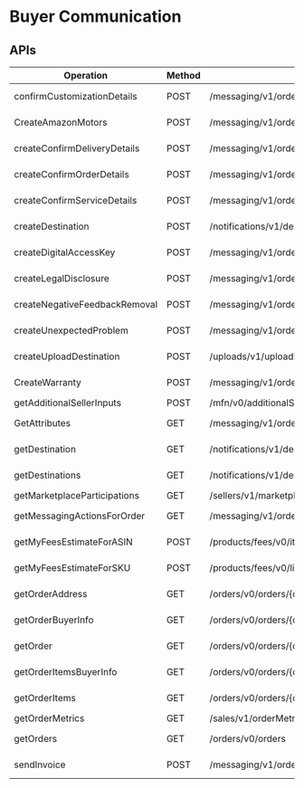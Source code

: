 # Buyer Communication
## APIs
|Operation|Method|API Path (URL)|Region|
|-|-|-|-|
|confirmCustomizationDetails|POST|/messaging/v1/orders/{amazonOrderId}/messages/confirmCustomizationDetails|NA, EU, FE|
|CreateAmazonMotors|POST|/messaging/v1/orders/{amazonOrderId}/messages/amazonMotors|NA, EU, FE|
|createConfirmDeliveryDetails|POST|/messaging/v1/orders/{amazonOrderId}/messages/confirmDeliveryDetails|NA, EU, FE|
|createConfirmOrderDetails|POST|/messaging/v1/orders/{amazonOrderId}/messages/confirmOrderDetails|NA, EU, FE|
|createConfirmServiceDetails|POST|/messaging/v1/orders/{amazonOrderId}/messages/confirmServiceDetails|NA, EU, FE|
|createDestination|POST|/notifications/v1/destinations|NA, EU, FE|
|createDigitalAccessKey|POST|/messaging/v1/orders/{amazonOrderId}/messages/digitalAccessKey|NA, EU, FE|
|createLegalDisclosure|POST|/messaging/v1/orders/{amazonOrderId}/messages/legalDisclosure|NA, EU, FE|
|createNegativeFeedbackRemoval|POST|/messaging/v1/orders/{amazonOrderId}/messages/negativeFeedbackRemoval|NA, EU, FE|
|createUnexpectedProblem|POST|/messaging/v1/orders/{amazonOrderId}/messages/unexpectedProblem|NA, EU, FE|
|createUploadDestination|POST|/uploads/v1/uploadDestinations|NA, EU, FE|
|CreateWarranty|POST|/messaging/v1/orders/{amazonOrderId}/messages/warranty|NA, EU, FE|
|getAdditionalSellerInputs|POST|/mfn/v0/additionalSellerInputs|NA, FE|
|GetAttributes|GET|/messaging/v1/orders/{amazonOrderId}/attributes|NA, EU, FE|
|getDestination|GET|/notifications/v1/destinations/{destinationId}|NA, EU, FE|
|getDestinations|GET|/notifications/v1/destinations|NA, EU, FE|
|getMarketplaceParticipations|GET|/sellers/v1/marketplaceParticipations|FE|
|getMessagingActionsForOrder|GET|/messaging/v1/orders/{amazonOrderId}|NA, EU, FE|
|getMyFeesEstimateForASIN|POST|/products/fees/v0/items/{Asin}/feesEstimate|NA, EU, FE|
|getMyFeesEstimateForSKU|POST|/products/fees/v0/listings/{SellerSKU}/feesEstimate|NA, EU, FE|
|getOrderAddress|GET|/orders/v0/orders/{orderId}/address|NA, EU, FE|
|getOrderBuyerInfo|GET|/orders/v0/orders/{orderId}/buyerInfo|NA, EU, FE|
|getOrder|GET|/orders/v0/orders/{orderId}|NA, EU, FE|
|getOrderItemsBuyerInfo|GET|/orders/v0/orders/{orderId}/orderItems/buyerInfo|NA, EU, FE|
|getOrderItems|GET|/orders/v0/orders/{orderId}/orderItems|NA, EU, FE|
|getOrderMetrics|GET|/sales/v1/orderMetrics|FE|
|getOrders|GET|/orders/v0/orders|NA, EU, FE|
|sendInvoice|POST|/messaging/v1/orders/{amazonOrderId}/messages/invoice|NA, EU, FE|
